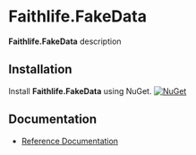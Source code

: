 # Faithlife.FakeData

**Faithlife.FakeData** description

## Installation

Install **Faithlife.FakeData** using NuGet. [![NuGet](https://img.shields.io/nuget/v/Faithlife.FakeData.svg)](https://www.nuget.org/packages/Faithlife.FakeData)

## Documentation

* [Reference Documentation](Faithlife.FakeData.md)
